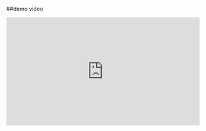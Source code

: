 ##demo video

<div style="position: relative; padding-bottom: 56.25%; height: 0;"><iframe src="https://www.loom.com/embed/2e76da05dcff4c35b4a0470b9e3f3f81?sid=6a8088f8-a952-44d9-b837-11c0c0f5021a" frameborder="0" webkitallowfullscreen mozallowfullscreen allowfullscreen style="position: absolute; top: 0; left: 0; width: 100%; height: 100%;"></iframe></div>